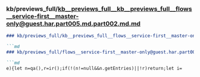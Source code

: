 ### kb/previews_full/kb__previews_full__kb__previews_full__flows__service-first__master-only@guest.har.part005.md.part002.md.md

```md
### kb/previews_full/kb__previews_full__flows__service-first__master-only@guest.har.part005.md.part002.md

```md
### kb/previews_full/flows__service-first__master-only@guest.har.part005.md (part 002)

```md
e){let n=qa(),r=ir();if(!(n!=null&&n.getEntries)||!r)return;let i=
```

```

```

```
